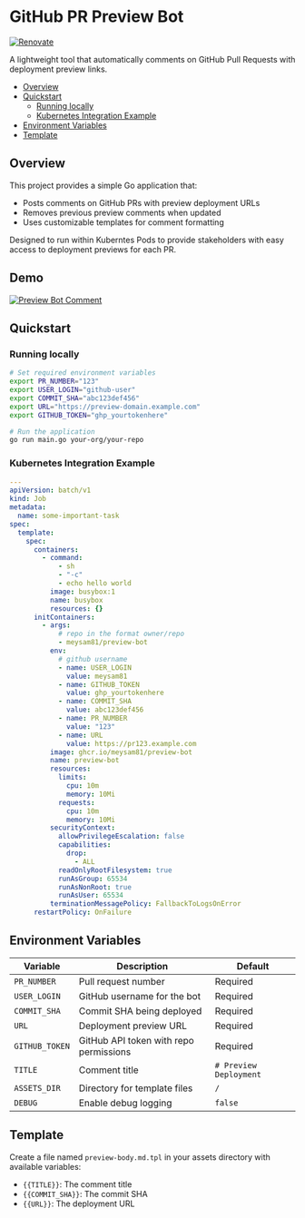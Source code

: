 # GitHub PR Preview Bot

[![Renovate](https://img.shields.io/badge/renovate-enabled-brightgreen.svg)](https://developer.mend.io/github/meysam81/preview-bot)

A lightweight tool that automatically comments on GitHub Pull Requests with deployment preview links.

<!-- START doctoc generated TOC please keep comment here to allow auto update -->
<!-- DON'T EDIT THIS SECTION, INSTEAD RE-RUN doctoc TO UPDATE -->

- [Overview](#overview)
- [Quickstart](#quickstart)
  - [Running locally](#running-locally)
  - [Kubernetes Integration Example](#kubernetes-integration-example)
- [Environment Variables](#environment-variables)
- [Template](#template)

<!-- END doctoc generated TOC please keep comment here to allow auto update -->

## Overview

This project provides a simple Go application that:

- Posts comments on GitHub PRs with preview deployment URLs
- Removes previous preview comments when updated
- Uses customizable templates for comment formatting

Designed to run within Kuberntes Pods to provide stakeholders with easy access
to deployment previews for each PR.

## Demo

[![Preview Bot Comment](./assets/preview-bot-comment.png)](https://github.com/meysam81/preview-bot)

## Quickstart

### Running locally

```bash
# Set required environment variables
export PR_NUMBER="123"
export USER_LOGIN="github-user"
export COMMIT_SHA="abc123def456"
export URL="https://preview-domain.example.com"
export GITHUB_TOKEN="ghp_yourtokenhere"

# Run the application
go run main.go your-org/your-repo
```

### Kubernetes Integration Example

```yaml
---
apiVersion: batch/v1
kind: Job
metadata:
  name: some-important-task
spec:
  template:
    spec:
      containers:
        - command:
            - sh
            - "-c"
            - echo hello world
          image: busybox:1
          name: busybox
          resources: {}
      initContainers:
        - args:
            # repo in the format owner/repo
            - meysam81/preview-bot
          env:
            # github username
            - name: USER_LOGIN
              value: meysam81
            - name: GITHUB_TOKEN
              value: ghp_yourtokenhere
            - name: COMMIT_SHA
              value: abc123def456
            - name: PR_NUMBER
              value: "123"
            - name: URL
              value: https://pr123.example.com
          image: ghcr.io/meysam81/preview-bot
          name: preview-bot
          resources:
            limits:
              cpu: 10m
              memory: 10Mi
            requests:
              cpu: 10m
              memory: 10Mi
          securityContext:
            allowPrivilegeEscalation: false
            capabilities:
              drop:
                - ALL
            readOnlyRootFilesystem: true
            runAsGroup: 65534
            runAsNonRoot: true
            runAsUser: 65534
          terminationMessagePolicy: FallbackToLogsOnError
      restartPolicy: OnFailure
```

## Environment Variables

| Variable       | Description                            | Default                |
| -------------- | -------------------------------------- | ---------------------- |
| `PR_NUMBER`    | Pull request number                    | Required               |
| `USER_LOGIN`   | GitHub username for the bot            | Required               |
| `COMMIT_SHA`   | Commit SHA being deployed              | Required               |
| `URL`          | Deployment preview URL                 | Required               |
| `GITHUB_TOKEN` | GitHub API token with repo permissions | Required               |
| `TITLE`        | Comment title                          | `# Preview Deployment` |
| `ASSETS_DIR`   | Directory for template files           | `/`                    |
| `DEBUG`        | Enable debug logging                   | `false`                |

## Template

Create a file named `preview-body.md.tpl` in your assets directory with available variables:

- `{{TITLE}}`: The comment title
- `{{COMMIT_SHA}}`: The commit SHA
- `{{URL}}`: The deployment URL

